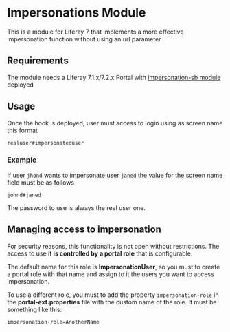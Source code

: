 # Impersonations Module

This is a module for Liferay 7 that implements a more effective impersonation function without using an url parameter

## Requirements

The module needs a Liferay 7.1.x/7.2.x Portal with [impersonation-sb module](https://github.com/carlosdurannet/impersonation-sb) deployed

## Usage

Once the hook is deployed, user must access to login using as screen name this format

```
realuser#impersonateduser
```
### Example
If user `jhond` wants to impersonate user `janed` the value for the screen name field must be as follows

```
johnd#janed
```

The password to use is always the real user one.

## Managing access to impersonation

For security reasons, this functionality is not open without restrictions. The access to use it **is controlled by a portal role** that is configurable.

The default name for this role is **ImpersonationUser**, so you must to create a portal role with that name and assign to it the users you want to access impersonation.

To use a different role, you must to add the property `impersonation-role` in the **portal-ext.properties** file with the custom name of the role. It must be something like this:

```
impersonation-role=AnotherName
```